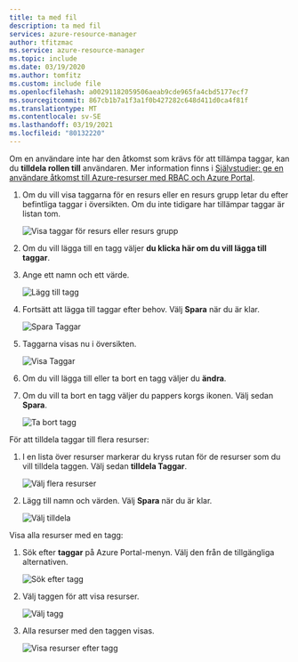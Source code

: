```yaml
---
title: ta med fil
description: ta med fil
services: azure-resource-manager
author: tfitzmac
ms.service: azure-resource-manager
ms.topic: include
ms.date: 03/19/2020
ms.author: tomfitz
ms.custom: include file
ms.openlocfilehash: a00291182059506aeab9cde965fa4cbd5177ecf7
ms.sourcegitcommit: 867cb1b7a1f3a1f0b427282c648d411d0ca4f81f
ms.translationtype: MT
ms.contentlocale: sv-SE
ms.lasthandoff: 03/19/2021
ms.locfileid: "80132220"
---
```

Om en användare inte har den åtkomst som krävs för att tillämpa taggar, kan du **tilldela rollen till** användaren. Mer information finns i [Självstudier: ge en användare åtkomst till Azure-resurser med RBAC och Azure Portal](../articles/role-based-access-control/quickstart-assign-role-user-portal.md).

1. Om du vill visa taggarna för en resurs eller en resurs grupp letar du efter befintliga taggar i översikten. Om du inte tidigare har tillämpar taggar är listan tom.

   ![Visa taggar för resurs eller resurs grupp](./media/resource-manager-tag-resources/view-tags.png)

1. Om du vill lägga till en tagg väljer **du klicka här om du vill lägga till taggar**.

1. Ange ett namn och ett värde.

   ![Lägg till tagg](./media/resource-manager-tag-resources/add-tag.png)

1. Fortsätt att lägga till taggar efter behov. Välj **Spara** när du är klar.

   ![Spara Taggar](./media/resource-manager-tag-resources/save-tags.png)

1. Taggarna visas nu i översikten.

   ![Visa Taggar](./media/resource-manager-tag-resources/view-new-tags.png)

1. Om du vill lägga till eller ta bort en tagg väljer du **ändra**.

1. Om du vill ta bort en tagg väljer du pappers korgs ikonen. Välj sedan **Spara**.

   ![Ta bort tagg](./media/resource-manager-tag-resources/delete-tag.png)

För att tilldela taggar till flera resurser:

1. I en lista över resurser markerar du kryss rutan för de resurser som du vill tilldela taggen. Välj sedan **tilldela Taggar**.

   ![Välj flera resurser](./media/resource-manager-tag-resources/select-multiple-resources.png)

1. Lägg till namn och värden. Välj **Spara** när du är klar.

   ![Välj tilldela](./media/resource-manager-tag-resources/select-assign.png)

Visa alla resurser med en tagg:

1. Sök efter **taggar** på Azure Portal-menyn. Välj den från de tillgängliga alternativen.

   ![Sök efter tagg](./media/resource-manager-tag-resources/find-tags-general.png)

1. Välj taggen för att visa resurser.

   ![Välj tagg](./media/resource-manager-tag-resources/select-tag.png)

1. Alla resurser med den taggen visas.

   ![Visa resurser efter tagg](./media/resource-manager-tag-resources/view-resources-by-tag.png)
